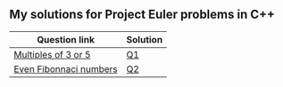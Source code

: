 ## My solutions for Project Euler problems in C++

|Question link|Solution|
|-|-|
|[Multiples of 3 or 5](https://projecteuler.net/problem=1)|[Q1](./Q1/q1.cpp)|
|[Even Fibonnaci numbers](https://projecteuler.net/problem=2)|[Q2](./Q2/q2.cpp)|

